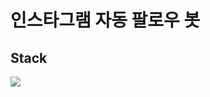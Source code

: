 # 인스타그램 자동 팔로우 봇

## Stack
<img src="https://img.shields.io/badge/java-007396?style=for-the-badge&logo=java&logoColor=white">
